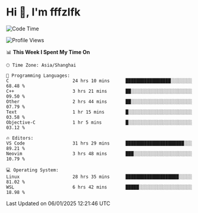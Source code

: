 # Hi 👋, I'm fffzlfk

<!--START_SECTION:waka-->
![Code Time](http://img.shields.io/badge/Code%20Time-1%2C103%20hrs%201%20min-blue)

![Profile Views](http://img.shields.io/badge/Profile%20Views-0-blue)

📊 **This Week I Spent My Time On** 

```text
🕑︎ Time Zone: Asia/Shanghai

💬 Programming Languages: 
C                        24 hrs 10 mins      █████████████████░░░░░░░░   68.48 % 
C++                      3 hrs 21 mins       ██░░░░░░░░░░░░░░░░░░░░░░░   09.50 % 
Other                    2 hrs 44 mins       ██░░░░░░░░░░░░░░░░░░░░░░░   07.79 % 
Text                     1 hr 15 mins        █░░░░░░░░░░░░░░░░░░░░░░░░   03.58 % 
Objective-C              1 hr 5 mins         █░░░░░░░░░░░░░░░░░░░░░░░░   03.12 % 

🔥 Editors: 
VS Code                  31 hrs 29 mins      ██████████████████████░░░   89.21 % 
Neovim                   3 hrs 48 mins       ███░░░░░░░░░░░░░░░░░░░░░░   10.79 % 

💻 Operating System: 
Linux                    28 hrs 35 mins      ████████████████████░░░░░   81.02 % 
WSL                      6 hrs 42 mins       █████░░░░░░░░░░░░░░░░░░░░   18.98 % 
```


 Last Updated on 06/01/2025 12:21:46 UTC
<!--END_SECTION:waka-->
